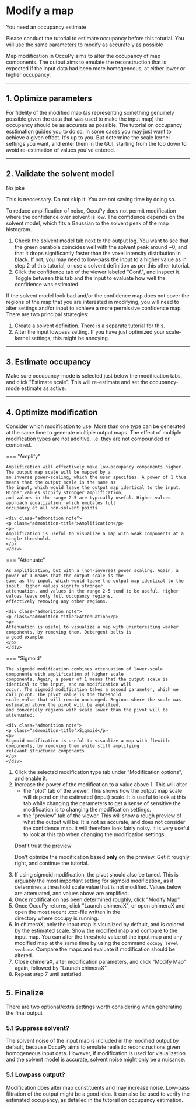 # Modify a map 

<div class="admonition attention">
<p class="admonition-title">You need an occupancy estimate</p>
<p>
Please conduct the tutorial to estimate occupancy before this toturial.
You will use the same parameters to modify as accurately as possible
</p>
</div>

Map modification in OccuPy aims to alter the occupancy of map components. The output aims to emulate the 
reconstruction that is expected if the input data had been more homogeneous, at either lower or higher occupancy.  

---

## 1. Optimize parameters

For fidelity of the modified map (as representing something genuinely possible given the data that was used to make 
the input map) the occupancy should be as accurate as possible. The tutorial on occupancy esstimation guides you to 
do so. In some cases you may just want to achieve a given effect. It's up to you. But determine the scale kernel 
settings you want, and enter them in the GUI, starting from the top down to avoid re-estimation of values you've 
entered. 

---

## 2. Validate the solvent model
<div class="admonition danger">
<p class="admonition-title">No joke</p>
<p>
This is neccessary. Do not skip it. You are not saving time by doing so.
</p>
</div>
To reduce amplification of noise, OccuPy does not permit modification where the confidence over solvent is low. The 
confidence depends on the solvent model, which fits a Gaussian to the solvent peak of the map histogram. 

1. Check the solvent model tab next to the output log. You want to see that the green parabola coincides well with 
   the solvent peak around ~0, and that it drops significantly faster than the voxel intensity distribution in black.
   If not, you may need to low-pass the input to a higher value as in step 2 of this tutorial, or use a solvent 
   definition as per this other tutorial. 
2. Click the confidence tab of the viewer labeled "Conf.", and inspect it. Toggle between this tab and the input to 
   evaluate how well the confidence was estimated.

If the solvent model look bad and/or the confidence map does not cover the regions of the map that you are 
interested in modifying, you will need to alter settings and/or input to achieve a more permissive confidence map. 
There are two principal strategies: 

1. Create a solvent definition. There is a separate tutorial for this. 
2. Alter the input lowpass setting. If you have just optimized your scale-kernel settings, this might be annoying.

---

## 3. Estimate occupancy
Make sure occupancy-mode is selected just below the modification tabs, and click "Estimate scale". This will 
re-estimate and set the occupancy-mode estimate as active.

---

## 4. Optimize modification
Consider which modification to use. More than one type can be generated at the same time to generate multiple output 
maps. The effect of multiple modification types are not additive, i.e. they are not compounded or combined.

=== "Amplify"

    Amplification will effectively make low-occupancy components higher. The output map scale will be mapped by a 
    an inverse power-scaling, which the user specifies. A power of 1 thus means that the output scale is the same as 
    the input, which would leave the output map identical to the input. Higher values signify stronger amplification, 
    and values in the range 2-5 are typically useful. Higher values approach equalization, which emulates full 
    occupancy at all non-solvent points.
   
    <div class="admonition note">
    <p class="admonition-title">Amplification</p>
    <p>
    Amplification is useful to visualize a map with weak components at a single threshold. 
    </p>
    </div>

=== "Attenuate"

    As amplification, but with a (non-inverse) power scaling. Again, a power of 1 means that the output scale is the 
    same as the input, which would leave the output map identical to the input. Higher values signify stronger 
    attenuation, and values in the range 2-5 tend to be useful. Higher values leave only full occupancy regions, 
    effectively removing any other regions.
   
    <div class="admonition note">
    <p class="admonition-title">Attenuation</p>
    <p>
    Attenuation is useful to visualize a map with uninteresting weaker components, by removing them. Detergent belts is 
    a good example.
    </p>
    </div>

=== "Sigmoid"

    The sigmoid modification combines attenuation of lower-scale components with amplification of higher scale 
    components. Again, a power of 1 means that the output scale is identical to the input, and no modification will 
    occur. The sigmoid modification takes a second parameter, which we call pivot. The pivot value is the threshold 
    scale value that will remain unchanged. Regions where the scale was estimated above the pivot will be amplified, 
    and conversely regions with scale lower than the pivot will be attenuated. 
   
    <div class="admonition note">
    <p class="admonition-title">Sigmoid</p>
    <p>
    Sigmoid modification is useful to visualize a map with flexible components, by removing them while still amplifying 
    relevant structured components. 
    </p>
    </div>

1. Click the selected modification type tab under "Modification options", and enable it. 
2. Increase the power of the modification to a value above 1. This will alter 
    - the "plot" tab of the viewer. This shows how the output map scale will depend on the estimated (input) scale. 
      It is useful to look at this tab while changing the parameters to get a sense of sensitive the modification is 
      to changing the modification settings.  
    - the "preview" tab of the viewer. This will show a rough preview of what the output will be. It is not as 
     accurate, and does not consider the confidence map. It will therefore look fairly noisy. It is very useful to 
      look at this tab when changing the modification settings. 
    <div class="admonition attention">
    <p class="admonition-title">Dont't trust the preview </p>
    <p>
    Don't optmize the modification based <strong>only</strong> on the preview. Get it roughly right, and continue the 
    tutorial.  
    </p>
3. If using sigmoid modification, the pivot should also be tuned. This is arguably the most important setting for 
   sigmoid modification, as it determines a threshold scale value that is not modified. Values below are attenuated, 
   and values above are amplified. 
4. Once modification has been determined roughly, click "Modify Map".
5. Once OccuPy returns, click "Launch chimeraX", or open chimeraX and open the most recent .cxc-file written in the  
   directory where occupy is running. 
6. In chimeraX, only the input map is visualized by default, and is colored by the estimated scale. Show the 
   modified map and compare to the input map. You can alter the threshold value of the input map and any modified 
   map at the same time by using the command ```occupy_level <value>```. Compare the maps and evaluate if 
   modification should be altered. 
7. Close chimeraX, alter modification parameters, and click "Modify Map" again, followed by "Launch chimeraX". 
8. Repeat step 7 until satisfied. 

## 5. Finalize 
There are two optional/extra settings worth considering when generating the final output 
### 5.1 Suppress solvent? 
The solvent noise of the input map is included in the modified output by default, because OccuPy aims to emulate 
realistic reconstructions given homogeneous input data. However, if modification is used for visualization and the 
solvent model is accurate, solvent noise might only be a nuisance. 
### 5.1 Lowpass output? 
Modification does alter map constituents and may increase noise. Low-pass filtration of the output might be a good 
idea. It can also be used to verify the estimated occupancy, as detailed in the tutorail on occupancy estimation.  
    
